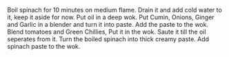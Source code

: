 Boil spinach for 10 minutes on medium flame.
Drain it and add cold water to it, keep it aside for now. 
Put oil in a deep wok.
Put Cumin, Onions, Ginger and Garlic in a blender and turn it into paste.
Add the paste to the wok.
Blend tomatoes and Green Chillies, Put it in the wok.
Saute it till the oil seperates from it.
Turn the boiled spinach into thick creamy paste.
Add spinach paste to the wok.